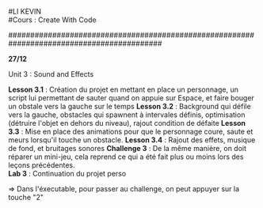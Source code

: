 ﻿#LI KEVIN   
#Cours : Create With Code 
  
###########################################################################################  
  
**27/12**

Unit 3 : Sound and Effects  
  
**Lesson 3.1** : Création du projet en mettant en place un personnage, un script lui permettant de sauter quand on appuie sur Espace, et faire bouger un obstale vers la gauche sur le temps
**Lesson 3.2** : Background qui défile vers la gauche, obstacles qui spawnent à intervales définis, optimisation (détruire l'objet en dehors du niveau), rajout condition de défaite
**Lesson 3.3** : Mise en place des animations pour que le personnage coure, saute et meurs lorsqu'il touche un obstacle.
**Lesson 3.4** : Rajout des effets, musique de fond, et bruitages sonores 
**Challenge 3** : De la même manière, on doit réparer un mini-jeu, cela reprend ce qui a été fait plus ou moins lors des leçons précédentes.  
**Lab 3** : Continuation du projet perso  
  
=> Dans l'éxecutable, pour passer au challenge, on peut appuyer sur la touche "2"



  

